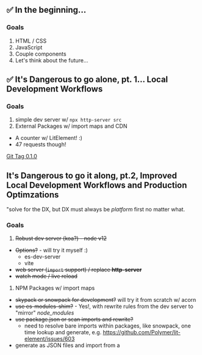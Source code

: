 ## ✅ In the beginning...

### Goals
1. HTML / CSS
1. JavaScript
1. Couple components
1. Let's think about the future...

## ✅ It's Dangerous to go alone, pt. 1... Local Development Workflows

### Goals
1. simple dev server w/ `npx http-server src`
1. External Packages w/ import maps and CDN
  - A counter w/ LitElement!  :)
  - 47 requests though!

[Git Tag 0.1.0]()

## It's Dangerous to go it along, pt.2, Improved Local Development Workflows and Production Optimzations
"solve for the DX, but DX must always be _platform_ first no matter what.

### Goals
1. ~~Robust dev server (koa?) - node v12~~
  - ~~Options?~~ - will try it myself :)
    - es-dev-server
    - vite
  - ~~web server (`import` support) / replace **http-server**~~
  - ~~watch mode / live reload~~
1. NPM Packages w/ import maps
  - ~~skypack or snowpack for development?~~ will try it from scratch w/ acorn
  - ~~use es-modules-shim?~~ - Yes!, with rewrite rules from the dev server to "mirror" _node_modules_
  - ~~use package.json or scan imports and rewrite?~~
    - need to resolve bare imports within packages, like snowpack, one time lookup and generate, e.g. https://github.com/Polymer/lit-element/issues/603
  - generate as JSON files and import from a <script> tag / path?
  - get es-modules-shim from _node_modules_
  - get livereload.js from _node_modules_ too?  :boom:  (and move into bottom snippet with shim)
  - acorn v8
1. Production optimizations (seperate from serializtion) / Bundling (rollup)
  - each `import` is a network request, even with HTTP/2, at scale that may not be sustainable
    - also, minify and tree shake
  - module vs nomodule and differential loading?
  - Babel / PostCSS / Browserslits
  - parcel approach (index.html?)


## The Grand Prize (Markdown!)
Now we will make our optimized site

### Goals
1. Serialize 
  - browser as a service?
  - https://github.com/popeindustries/lit-html-server
1. <meta> / SEO

### Considerations
- Over rendering
- Dedupe Content in JS
- only bundle code w/ side effects
- code splitting
- Use cases
  - the counter
  - greenwood banner / shelf
  - my blog
  - API calls
- Inject `<head>`


## Extending the Authoring Experience
The "framework stuff"

### Goals
1. Configuration / Context
1. Markdown support (on the fly?)
1. Page Templates (w/ LitElement?)
1. GraphQL
1. Evergreen build?
1. Rethink how to describe the project on the website

## Bonus Points / Next Steps
Some things to really empower the developer experience

### Goals / Issue Tracking in Greenwood
1. Console / debug logging
1. serialize during development?  (dev / prod DX parity)
1. IE11 / Polyfills
1. CSS Modules / theming?
1. SPA
1. SSR
1. SFC
1. custom element registry, replace with `export`?
1. https://github.com/vitejs/vite#features


## Refactoring / Thoughts / Long Term Challenges
- everything goes through a "plugin" / middleware?  how to orchestrate?
- CJS vs ESM lookup?